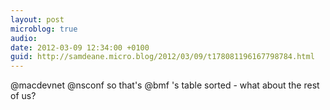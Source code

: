 ```yaml
---
layout: post
microblog: true
audio: 
date: 2012-03-09 12:34:00 +0100
guid: http://samdeane.micro.blog/2012/03/09/t178081196167798784.html
---
```

@macdevnet @nsconf so that's @bmf 's table sorted - what about the rest of us?
